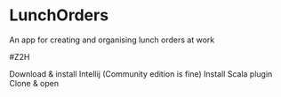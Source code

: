 # LunchOrders
An app for creating and organising lunch orders at work

#Z2H

Download & install Intellij (Community edition is fine)
Install Scala plugin
Clone & open
